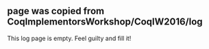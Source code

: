 ## page was copied from CoqImplementorsWorkshop/CoqIW2016/log
This log page is empty.  Feel guilty and fill it!
